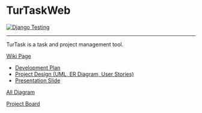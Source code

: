 # TurTaskWeb

[![Django Testing](https://github.com/TurTaskProject/TurTaskWeb/actions/workflows/django.yml/badge.svg)](https://github.com/TurTaskProject/TurTaskWeb/actions/workflows/django.yml)

---

TurTask is a task and project management tool.

[Wiki Page](https://github.com/TurTaskProject/TurTaskWeb/wiki)
- [Development Plan](https://github.com/TurTaskProject/TurTaskWeb/wiki/Developement-Plan)
- [Project Design (UML, ER Diagram, User Stories)](https://github.com/TurTaskProject/TurTaskWeb/wiki/Product-Development)
- [Presentation Slide](https://www.canva.com/design/DAF1Vi2nJyc/sRyt32jeQBSQ9r2y0cRZ3g/view)

[All Diagram](https://lucid.app/lucidchart/03b2dfd6-8462-4fc6-a518-181710407b78/edit?invitationId=inv_6d847984-2340-4755-9cee-4db6a5b75855)

[Project Board](https://github.com/orgs/TurTaskProject/projects/1)
